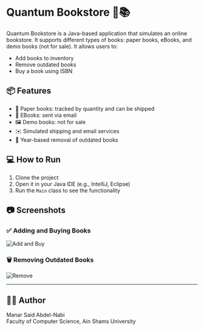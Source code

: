# Quantum Bookstore 🛒📚

Quantum Bookstore is a Java-based application that simulates an online bookstore. It supports different types of books: paper books, eBooks, and demo books (not for sale). It allows users to:

- Add books to inventory
- Remove outdated books
- Buy a book using ISBN

## 📦 Features

- 📕 Paper books: tracked by quantity and can be shipped
- 📘 EBooks: sent via email
- 🖼️ Demo books: not for sale
- ✉️ Simulated shipping and email services
- 📅 Year-based removal of outdated books

## 💻 How to Run

1. Clone the project
2. Open it in your Java IDE (e.g., IntelliJ, Eclipse)
3. Run the `Main` class to see the functionality

## 📷 Screenshots

### ✅ Adding and Buying Books
![Add and Buy](((https://github.com/Manarsayedd/Fawry_Challenge2/blob/main/screenshots/Screenshot%202025-07-09%20020219.png)))

### 🗑️ Removing Outdated Books
![Remove](screenshots/remove_outdated.png)

---

## 👨‍💻 Author

Manar Said Abdel-Nabi  
Faculty of Computer Science, Ain Shams University  
